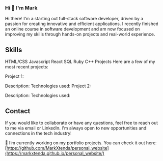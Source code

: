 ### Hi 👋 I'm Mark

Hi there! I'm a starting out full-stack software developer, driven by a passion for creating innovative and efficient applications. I recently finished an online course in software development and am now focused on improving my skills through hands-on projects and real-world experience.

## Skills
HTML/CSS
Javascript
React
SQL
Ruby
C++
Projects
Here are a few of my most recent projects:

Project 1:

Description:
Technologies used:
Project 2:

Description:
Technologies used:

## Contact
If you would like to collaborate or have any questions, feel free to reach out to me via email or LinkedIn. I'm always open to new opportunities and connections in the tech industry!

🔭 I’m currently working on my portfolio projects. You can check it out here: [https://github.com/MarkXtenda/personal_website](https://markxtenda.github.io/personal_website/)


<!--
**MarkXtenda/MarkXtenda** is a ✨ _special_ ✨ repository because its `README.md` (this file) appears on your GitHub profile.

Here are some ideas to get you started:

- 🔭 I’m currently working on ...
- 🌱 I’m currently learning ...
- 👯 I’m looking to collaborate on ...
- 🤔 I’m looking for help with ...
- 💬 Ask me about ...
- 📫 How to reach me: ...
- 😄 Pronouns: ...
- ⚡ Fun fact: ...
-->
